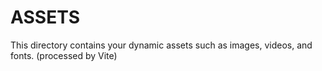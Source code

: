 # ASSETS

This directory contains your dynamic assets such as images, videos, and fonts. (processed by Vite)
